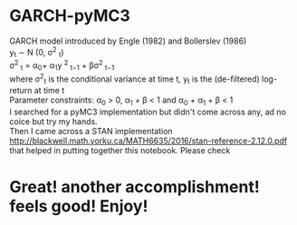 # GARCH-pyMC3
GARCH model introduced by Engle (1982) and Bollerslev (1986)
</br>
y<sub>t</sub> ∼ N (0, σ<sup>2</sup> <sub>t</sub>)
</br>
σ<sup>2</sup>
<sub>t</sub> = α<sub>0</sub>+ α<sub>1</sub>y
<sup>2</sup>
<sub>t−1</sub> + βσ<sup>2</sup>
<sub>t−1</sub>
</br>
where σ<sup>2</sup><sub>t</sub> is the conditional variance at time t, y<sub>t</sub> is the (de-filtered) log-return at time t
</br>
Parameter constraints: α<sub>0</sub> > 0, α<sub>1</sub> + β < 1 and  α<sub>0</sub> + α<sub>1</sub> + β < 1
</br>
I searched for a pyMC3 implementation but didn't come across any, ad no coice but try my hands. </br>
Then I came across a STAN implementation http://blackwell.math.yorku.ca/MATH6635/2016/stan-reference-2.12.0.pdf that helped in putting together this notebook.
Please check
</br>
# Great! another accomplishment! feels good! Enjoy!
